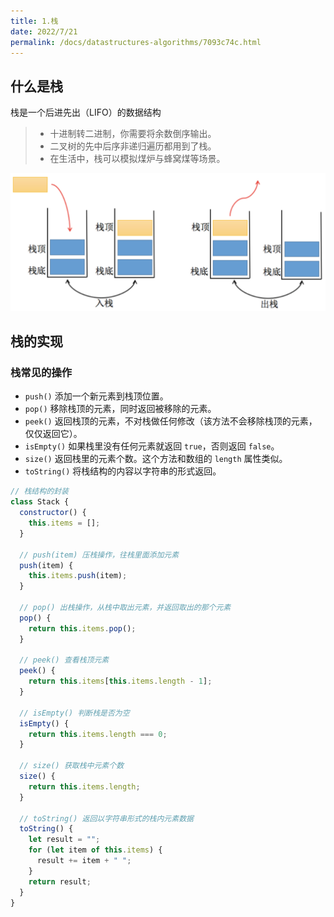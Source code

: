 ```yaml
---
title: 1.栈
date: 2022/7/21
permalink: /docs/datastructures-algorithms/7093c74c.html
---
```

## 什么是栈

栈是一个后进先出（LIFO）的数据结构



>- 十进制转二进制，你需要将余数倒序输出。
>- 二叉树的先中后序非递归遍历都用到了栈。
>- 在生活中，栈可以模拟煤炉与蜂窝煤等场景。



![image](https://raw.githubusercontent.com/sixgodsama/tz/main/public/202207202342852.png)

## 栈的实现

### 栈常见的操作

- `push()` 添加一个新元素到栈顶位置。
- `pop()` 移除栈顶的元素，同时返回被移除的元素。
- `peek()` 返回栈顶的元素，不对栈做任何修改（该方法不会移除栈顶的元素，仅仅返回它）。
- `isEmpty()` 如果栈里没有任何元素就返回 `true`，否则返回 `false`。
- `size()` 返回栈里的元素个数。这个方法和数组的 `length` 属性类似。
- `toString()` 将栈结构的内容以字符串的形式返回。



```js
// 栈结构的封装
class Stack {
  constructor() {
    this.items = [];
  }

  // push(item) 压栈操作，往栈里面添加元素
  push(item) {
    this.items.push(item);
  }

  // pop() 出栈操作，从栈中取出元素，并返回取出的那个元素
  pop() {
    return this.items.pop();
  }

  // peek() 查看栈顶元素
  peek() {
    return this.items[this.items.length - 1];
  }

  // isEmpty() 判断栈是否为空
  isEmpty() {
    return this.items.length === 0;
  }

  // size() 获取栈中元素个数
  size() {
    return this.items.length;
  }

  // toString() 返回以字符串形式的栈内元素数据
  toString() {
    let result = "";
    for (let item of this.items) {
      result += item + " ";
    }
    return result;
  }
}
```
